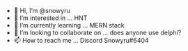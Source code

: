 - 👋 Hi, I’m @snowyru
- 👀 I’m interested in ... HNT
- 🌱 I’m currently learning ... MERN stack
- 💞️ I’m looking to collaborate on ... does anyone use delphi?
- 📫 How to reach me ... Discord Snowyru#6404 
